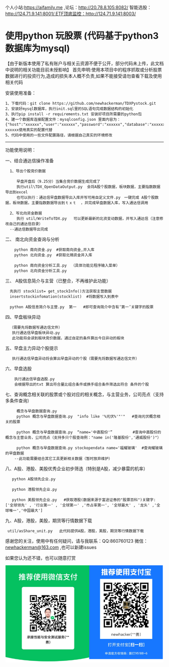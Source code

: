  个人小站:https://aifamily.me ,论坛：http://20.78.8.105:8082/ 
 智能选股：http://124.71.9.141:8001/,ETF顶底监控：http://124.71.9.141:8003/
 
# 使用python 玩股票  (代码基于python3 数据库为mysql) 
【由于新版本使用了私有账户与相关云资源不便于公开，部分代码未上传，此文档中说明的相关功能目前未授影响】
首先申明:使用本项目中的程序抓取或分析股票数据进行的投资行为,造成的损失本人概不负责,如果不能接受请勿查看下载及使用相关代码


安装使用准备：
     
    1、下载代码：git clone https://github.com/newhackerman/TDXPystock.git
    2、安装好mysql数据库，执行init.sql里的SQL语句完成数据结构的初始化
    3、执行pip install -r requirements.txt 安装好项目所需要的python包
    4、建一个数据库连接配置文件：mysqlconfig.json 里面内容为：{"host":"xxxxxx","user":"xxxxxx","password":"xxxxxx","database":"xxxxxx","tushare":"xxxxxx"}  xxxxxx使用真实的配置代替
    5、代码中使用的一些文件配置路径，请根据自己真实的环境修改
        
---------
功能使用说明：

一、结合通达信操作准备
      
      1、导出个股竞价数据  
         
         早盘开盘后（9.25分）当集合竞价数据生成完成了    
         执行util\TDX_OpenDataOutput.py  会将A股个股数据，板块数据，主要指数数据导出到excel
         也可以执行：通达信早盘数据导出入库并写可用自定义文件.py　一键完成 A股个股数据，板块数据，主要指数数据导出到ｔｘｔ  ，并完成早盘数据入库，写入通达信调用
              
      2、写北向资金数据
         执行 util/WriteToTDX.py   可以更新最新的北资变动数据，并写入通达信（注意修改自己的通达信目录）
      --通达信数据导出完成

二、 南北向资金查询与分析
        
        python 南向资金.py  #获取南向资金,并入库
        python 北向资金.py  #获取北赂资金并入库
        
        python 南向资金分析工具.py  （具体功能见程序输入菜单）
        python 北向资金分析工具.py 


三、 A股信息简介与主营（已整合，不再维护此功能）
      
      先执行 stocklist= get_stockInfo()方法获取主营数据
      insertstockinfomation(stocklist)  #将数据写入到表中 
      
      python A股信息简介与主营.py  第一   #即可查询简介中含有‘第一’关键字的股票 
      
四、早盘板块异动
       
      （需要先将数据写通达信文件）
       执行通达信早盘板块异动.py
       此功能将会读到板块竞价数据，通过自定的条件算出今日异动的板块
       
       
五、早盘主力异动个股提示
       
       执行通达信早盘异动将会算出早盘异动的个股（需要先将数据写通达信文件）
       
六、早盘选股

        执行通达信早盘选股.py 
        会根据导出的txt 算出符合量比组合条件或换手组合条件筛选出符合 条件的个股 

七、查询概念相关联的股票或个股对应的相关概念，与主营业务，公司亮点（支持多条件查询）
   
         概念与早盘数据查询.py 
         python 概念与早盘数据查询.py  "info like '%光伏%'"'"   #查询光伏概念相关的股票
         
         python 概念与早盘数据查询.py  “name='中直股份'”         #查询中直股份的概念与主营业务，公司亮点（支持多只个股查询例："name in('隆基股份','通威股份')"）

         python 概念与早盘数据查询.py stockopendata name='福耀玻璃'  #查询耀玻璃 的早盘数据
        --此功能需要结合其它工具更新相关数据（暂时放弃维护）
        
八、A股、港股、美股优秀企业初步筛选（特别是A股，减少暴雷的机率）
       
       python A股领先企业.py
       
       python 港股领先企业.py
       
       python 美股领先企业.py   #获取港股(数据来源于富途证券的"股票百科")关键字:['全球领先' , '行业第一' , '全球第一' ,'市占率第一', '全球最大' , '龙头' ,'全球唯一','中国最大']
        
  九、A股，港股，美股，期货等行情数据下载
     
     util/asShare_unit.py   此代码提供A股，港股，美股，期货等行情数据下载
 

        
感谢您的关注，使用中有任何疑问，请与我联系：QQ:860760123  微信：newhackerman@163.com ,也可以新建issues                         

如果您认为还不错，也可以随意打赏

![打赏码](https://github.com/newhackerman/TDXPystock/blob/master/pics/%E5%BE%AE%E4%BF%A1%E4%B8%8E%E6%94%AF%E4%BB%98%E5%AE%9D.png)

